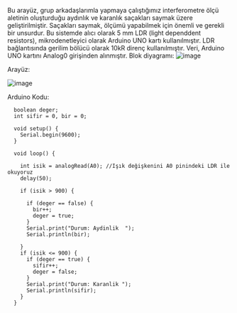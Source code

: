 Bu arayüz, grup arkadaşlarımla yapmaya çalıştığımız interferometre ölçü aletinin oluşturduğu aydınlık ve karanlık saçakları saymak üzere geliştirilmiştir. Saçakları saymak, ölçümü yapabilmek için önemli ve gerekli bir unsurdur.
Bu sistemde alıcı olarak 5 mm LDR (light dependdent resistors), mikrodenetleyici olarak Arduino UNO kartı kullanılmıştır. LDR bağlantısında gerilim bölücü olarak 10kR direnç kullanılmıştır. Veri, Arduino UNO kartını Analog0 girişinden alınmıştır.
Blok diyagramı:
![image](https://user-images.githubusercontent.com/97691264/172058049-1d60886c-bd37-4f33-9fb2-5b90b26735f6.png)

Arayüz:

![image](https://user-images.githubusercontent.com/97691264/172058077-9733f100-cacb-4f30-94e8-a2a8de03650a.png)

Arduino Kodu:

      boolean deger;
      int sifir = 0, bir = 0;

      void setup() {
        Serial.begin(9600);
      }

      void loop() {

        int isik = analogRead(A0); //Işık değişkenini A0 pinindeki LDR ile okuyoruz
        delay(50);

        if (isik > 900) { 

          if (deger == false) {
            bir++;
            deger = true;
          }
          Serial.print("Durum: Aydinlik  ");
          Serial.println(bir);

        }
        if (isik <= 900) { 
          if (deger == true) {
            sifir++;
            deger = false;
          }
          Serial.print("Durum: Karanlik ");
          Serial.println(sifir);
        }
      }
